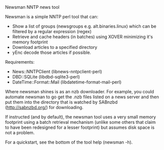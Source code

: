 Newsman NNTP news tool

Newsman is a simple NNTP perl tool that can:
  * Show a list of groups (newsgroups e.g. alt.binaries.linux) which can be filtered by a regular expression (regex)
  * Retrieve and cache headers (in batches) using XOVER minimizing it's memory footprint
  * Download articles to a specified directory
  * yEnc decode those articles if possible.

Requirements:
  * News::NNTPClient (libnews-nntpclient-perl)
  * DBD::SQLite (libdbd-sqlite3-perl)
  * DateTime::Format::Mail (libdatetime-format-mail-perl)

Where newsman shines is as an nzb downloader.  For example, you could automate newsman to go get the .nzb files listed on a news server and then put them into the directory that is watched by SABnzbd (http://sabnzbd.org/) for downloading.

If instructed (and by default), the newsman tool uses a very small memory footprint using a batch retrieval mechanism (unlike some others that claim to have been redesigned for a lesser footprint) but assumes disk space is not a problem.

For a quickstart, see the bottom of the tool help (newsman -h).
